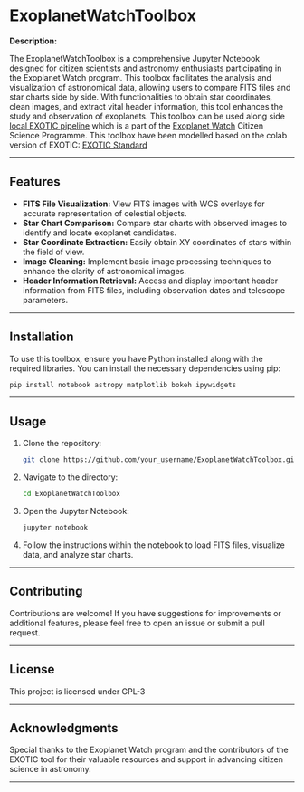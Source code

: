 # ExoplanetWatchToolbox

**Description:**

The ExoplanetWatchToolbox is a comprehensive Jupyter Notebook designed for citizen scientists and astronomy enthusiasts participating in the Exoplanet Watch program. This toolbox facilitates the analysis and visualization of astronomical data, allowing users to compare FITS files and star charts side by side. With functionalities to obtain star coordinates, clean images, and extract vital header information, this tool enhances the study and observation of exoplanets. This toolbox can be used along side [local EXOTIC pipeline](https://exoplanets.nasa.gov/exoplanet-watch/exotic/install-locally/#2-1) which is a part of the [Exoplanet Watch](https://exoplanets.nasa.gov/exoplanet-watch/exotic/welcome/) Citizen Science Programme. This toolbox have been modelled based on the colab version of EXOTIC: [EXOTIC Standard](https://colab.research.google.com/drive/1CNRbMQC0FmiVC9Pxj_lUhThgXqgbrVB)

---

## Features

- **FITS File Visualization:** View FITS images with WCS overlays for accurate representation of celestial objects.
- **Star Chart Comparison:** Compare star charts with observed images to identify and locate exoplanet candidates.
- **Star Coordinate Extraction:** Easily obtain XY coordinates of stars within the field of view.
- **Image Cleaning:** Implement basic image processing techniques to enhance the clarity of astronomical images.
- **Header Information Retrieval:** Access and display important header information from FITS files, including observation dates and telescope parameters.

---

## Installation

To use this toolbox, ensure you have Python installed along with the required libraries. You can install the necessary dependencies using pip:

```bash
pip install notebook astropy matplotlib bokeh ipywidgets
```

---

## Usage

1. Clone the repository:
    ```bash
    git clone https://github.com/your_username/ExoplanetWatchToolbox.git
    ```
   
2. Navigate to the directory:
    ```bash
    cd ExoplanetWatchToolbox
    ```

3. Open the Jupyter Notebook:
    ```bash
    jupyter notebook
    ```

4. Follow the instructions within the notebook to load FITS files, visualize data, and analyze star charts.

---

## Contributing

Contributions are welcome! If you have suggestions for improvements or additional features, please feel free to open an issue or submit a pull request.

---

## License

This project is licensed under GPL-3

---

## Acknowledgments

Special thanks to the Exoplanet Watch program and the contributors of the EXOTIC tool for their valuable resources and support in advancing citizen science in astronomy.

---
